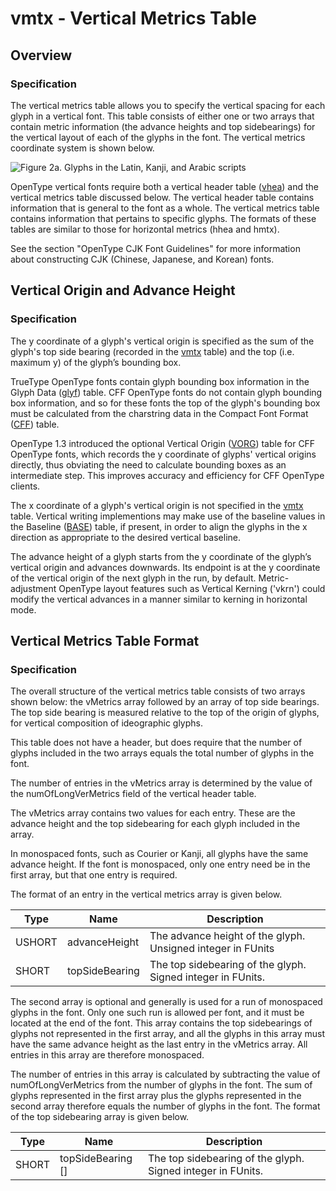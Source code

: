 # vmtx - Vertical Metrics Table

## Overview

### Specification

The vertical metrics table allows you to specify the vertical spacing
for each glyph in a vertical font. This table consists of either one or
two arrays that contain metric information (the advance heights and top
sidebearings) for the vertical layout of each of the glyphs in the font.
The vertical metrics coordinate system is shown below.

![Figure 2a. Glyphs in the Latin, Kanji, and Arabic
scripts](img00287.gif)

OpenType vertical fonts require both a vertical header table
([vhea](#chapter.vhea)) and the vertical metrics table discussed below.
The vertical header table contains information that is general to the
font as a whole. The vertical metrics table contains information that
pertains to specific glyphs. The formats of these tables are similar to
those for horizontal metrics (hhea and hmtx).

See the section "OpenType CJK Font Guidelines" for more information
about constructing CJK (Chinese, Japanese, and Korean) fonts.

## Vertical Origin and Advance Height

### Specification

The y coordinate of a glyph's vertical origin is specified as the sum of
the glyph's top side bearing (recorded in the [vmtx](#chapter.vmtx)
table) and the top (i.e. maximum y) of the glyph’s bounding box.

TrueType OpenType fonts contain glyph bounding box information in the
Glyph Data ([glyf](#chapter.glyf)) table. CFF OpenType fonts do not
contain glyph bounding box information, and so for these fonts the top
of the glyph's bounding box must be calculated from the charstring data
in the Compact Font Format ([CFF](#chapter.CFF)) table.

OpenType 1.3 introduced the optional Vertical Origin
([VORG](#chapter.VORG)) table for CFF OpenType fonts, which records the
y coordinate of glyphs' vertical origins directly, thus obviating the
need to calculate bounding boxes as an intermediate step. This improves
accuracy and efficiency for CFF OpenType clients.

The x coordinate of a glyph's vertical origin is not specified in the
[vmtx](#chapter.vmtx) table. Vertical writing implementions may make use
of the baseline values in the Baseline ([BASE](#chapter.BASE)) table, if
present, in order to align the glyphs in the x direction as appropriate
to the desired vertical baseline.

The advance height of a glyph starts from the y coordinate of the
glyph’s vertical origin and advances downwards. Its endpoint is at the
y coordinate of the vertical origin of the next glyph in the run, by
default. Metric-adjustment OpenType layout features such as Vertical
Kerning ('vkrn') could modify the vertical advances in a manner similar
to kerning in horizontal mode.

## Vertical Metrics Table Format

### Specification

The overall structure of the vertical metrics table consists of two
arrays shown below: the vMetrics array followed by an array of top side
bearings. The top side bearing is measured relative to the top of the
origin of glyphs, for vertical composition of ideographic glyphs.

This table does not have a header, but does require that the number of
glyphs included in the two arrays equals the total number of glyphs in
the font.

The number of entries in the vMetrics array is determined by the value
of the numOfLongVerMetrics field of the vertical header table.

The vMetrics array contains two values for each entry. These are the
advance height and the top sidebearing for each glyph included in the
array.

In monospaced fonts, such as Courier or Kanji, all glyphs have the same
advance height. If the font is monospaced, only one entry need be in the
first array, but that one entry is required.

The format of an entry in the vertical metrics array is given below.

| Type   | Name           | Description                                                 |
| ------ | -------------- | ----------------------------------------------------------- |
| USHORT | advanceHeight  | The advance height of the glyph. Unsigned integer in FUnits |
| SHORT  | topSideBearing | The top sidebearing of the glyph. Signed integer in FUnits. |

The second array is optional and generally is used for a run of
monospaced glyphs in the font. Only one such run is allowed per font,
and it must be located at the end of the font. This array contains the
top sidebearings of glyphs not represented in the first array, and all
the glyphs in this array must have the same advance height as the last
entry in the vMetrics array. All entries in this array are therefore
monospaced.

The number of entries in this array is calculated by subtracting the
value of numOfLongVerMetrics from the number of glyphs in the font. The
sum of glyphs represented in the first array plus the glyphs represented
in the second array therefore equals the number of glyphs in the font.
The format of the top sidebearing array is given below.

| Type  | Name                | Description                                                 |
| ----- | ------------------- | ----------------------------------------------------------- |
| SHORT | topSideBearing \[\] | The top sidebearing of the glyph. Signed integer in FUnits. |

